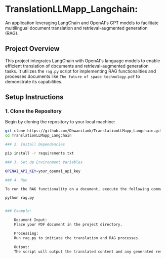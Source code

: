 # TranslationLLMapp_Langchain:

An application leveraging LangChain and OpenAI's GPT models to facilitate multilingual document translation and retrieval-augmented generation (RAG).

## Project Overview

This project integrates LangChain with OpenAI's language models to enable efficient translation of documents and retrieval-augmented generation tasks. It utilizes the `rag.py` script for implementing RAG functionalities and processes documents like `The future of space technology.pdf` to demonstrate its capabilities.

## Setup Instructions

### 1. Clone the Repository

Begin by cloning the repository to your local machine:

```bash
git clone https://github.com/Dhwanitank/TranslationLLMapp_Langchain.git
cd TranslationLLMapp_Langchain

### 2. Install Dependencies

pip install -r requirements.txt

### 3. Set Up Environment Variables

OPENAI_API_KEY=your_openai_api_key

### 4. Run

To run the RAG functionality on a document, execute the following command:

python rag.py


### Example:

    Document Input:
    Place your PDF document in the project directory.

    Processing:
    Run rag.py to initiate the translation and RAG processes.

    Output:
    The script will output the translated content and any generated responses based on the document's content.
